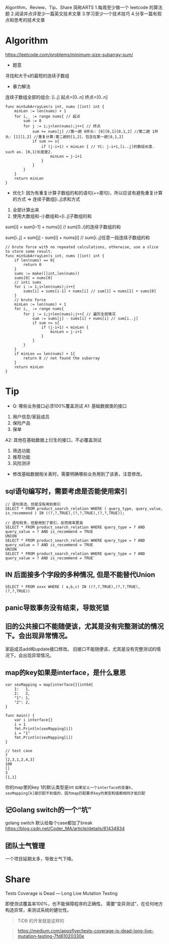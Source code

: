 Algorithm、Review、Tip、Share 简称ARTS
1.每周至少做一个 leetcode 的算法题 2.阅读并点评至少一篇英文技术文章 3.学习至少一个技术技巧 4.分享一篇有观点和思考的技术文章


# Algorithm

https://leetcode.com/problems/minimum-size-subarray-sum/

* 题意

寻找和大于s的最短的连续子数组

* 暴力解法

连续子数组全部的组合: [i..j] 起点=[0..n] 终点=[0..n]

```
func minSubArrayLen(s int, nums []int) int {
    minLen := len(nums) + 1
    for i,_ := range nums{ // 起点
        sum := 0 
        for j := i;j<len(nums);j++{ // 终点
            sum += nums[j] //第一趟 0开头: [0][0,1][0,1,2] //第二趟 1开头: [1][1,2] //重复计算:第二趟的[1,2]，包含在第一趟[0,1,2]
            if sum >= s{
                if (j-i+1) < minLen { // YC: j-i+1,[i..j]的数组长度. such as. [0,1]长度是2.
                    minLen = j-i+1
                }
            }
        }
    }
    return minLen
}
```

* 优化1: 因为有重复计算子数组的和的语句(+=那句)，所以应该有避免重复计算的方式
=> 连续子数组[i..j]求和方式 

1. 全部计算出来
2. 使用大数组和-小数组和=[i..j]子数组的和

sum[i] = sum[i-1] + nums[i] // sum[0..i]的连续子数组的和

sum[i..j] = sum[j] - sum[i] + nums[i] // sum[i..j]任意一段连续子数组的和

```
// brute force with no repeated calculations, otherwise, use a slice to store some result.
func minSubArrayLen(s int, nums []int) int {
    if len(nums) == 0{
        return 0
    }
    sums := make([]int,len(nums))
    sums[0] = nums[0]
    // inti sums
    for i := 1;i<len(nums);i++{
        sums[i] = sums[i-1] + nums[i] // sum[1] = nums[1] + sums[0]
    }
    // brute force
    minLen := len(nums) + 1
    for i,_ := range nums{
        for j := i;j<len(nums);j++{ // 遍历全部情况
            sum := sums[j] - sums[i] + nums[i] // sum[i..j]
            if sum >= s{
                if (j-i+1) < minLen {
                    minLen = j-i+1
                }
            }
        }
    }
    if minLen == len(nums) + 1{
        return 0 // not found the subarray
    }
    return minLen
}
```


# Tip

* Q: 哪些业务接口必须100%覆盖测试
A1: 基础数据类的接口
1. 用户信息/家庭成员
2. 保险产品
3. 保单

A2: 其他在基础数据上衍生的接口，不必覆盖测试
1. 筛选功能
2. 推荐功能
3. 风险测评

* 修改基础数据相关表时，需要明确哪些业务用到了该表，注意修改。

## sql语句编写时，需要考虑是否能使用索引

```
// 语句简洁，但是没有用到索引
SELECT * FROM product_search_relation WHERE ( query_type, query_value, is_recommend ) IN ((?,?,TRUE),(?,?,TRUE),(?,?,TRUE));

// 语句较多，但是用到了索引，反而效率更高
SELECT * FROM product_search_relation WHERE query_type = ? AND query_value = ? AND is_recommend = TRUE
UNION
SELECT * FROM product_search_relation WHERE query_type = ? AND query_value = ? AND is_recommend = TRUE
UNION
SELECT * FROM product_search_relation WHERE query_type = ? AND query_value = ? AND is_recommend = TRUE`
```

## IN 后面接多个字段的多种情况, 但是不能替代Union

```
SELECT * FROM xxxx WHERE ( a,b,c) IN ((?,?,TRUE),(?,?,TRUE),(?,?,TRUE))
```

## panic导致事务没有结束，导致死锁

## 旧的公共接口不能随便该，尤其是没有完整测试的情况下。会出现异常情况。
家庭成员add和update接口修改。
旧接口不能随便该，尤其是没有完整测试的情况下。会出现异常情况。

## map的key如果是interface，是什么意思

```
var sexMapping = map[interface{}]int64{
	1:   1,
	2:   2,
	"1": 1,
	"2": 2,
}

func main() {
	var i interface{}
	i = 1
	fmt.Println(sexMapping[i])
	i = "1"
	fmt.Println(sexMapping[i])
}

// test case
7
[2,3,1,2,4,3]
100
[]
3
[1,1]
```

你的map里的key 1的默认类型是int
`如果定义一个interface的变量k, sexMapping[k]是匹配不到值的，因为map匹配要求key的类型和值都相同才能匹配`

## 记Golang switch的一个“坑”
golang  switch 默认给每个case都加了break
https://blog.csdn.net/Coder_MA/article/details/81434834


## 团队士气管理

一个项目延期太多，导致士气下降。


# Share

Tests Coverage is Dead — Long Live Mutation Testing

即使测试覆盖率100%，也不能保障程序的正确性。
需要“变异测试”，在任何地方构造异常，来测试系统的健壮性。

> TiDB 的开发就是这样的

> https://medium.com/appsflyer/tests-coverage-is-dead-long-live-mutation-testing-7fd61020330e



